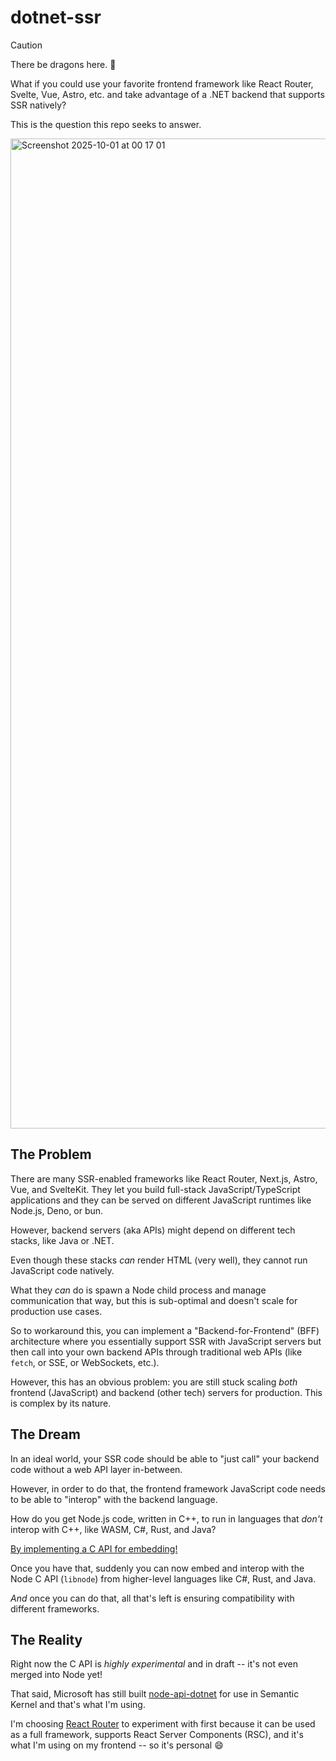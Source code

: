 # dotnet-ssr

> [!CAUTION]
> There be dragons here. :dragon:

What if you could use your favorite frontend framework like React Router, Svelte, Vue, Astro, etc. and take advantage of a .NET backend that supports SSR natively?

This is the question this repo seeks to answer.

<img width="3822" height="1584" alt="Screenshot 2025-10-01 at 00 17 01" src="https://github.com/user-attachments/assets/80defd95-0b02-4583-87d9-e153f902adc0" />


## The Problem

There are many SSR-enabled frameworks like React Router, Next.js, Astro, Vue, and SvelteKit. They let you build full-stack JavaScript/TypeScript applications and they can be served on different JavaScript runtimes like Node.js, Deno, or bun.

However, backend servers (aka APIs) might depend on different tech stacks, like Java or .NET.

Even though these stacks _can_ render HTML (very well), they cannot run JavaScript code natively.

What they _can_ do is spawn a Node child process and manage communication that way, but this is sub-optimal and doesn't scale for production use cases.

So to workaround this, you can implement a "Backend-for-Frontend" (BFF) architecture where you essentially support SSR with JavaScript servers but then call into your own backend APIs through traditional web APIs (like `fetch`, or SSE, or WebSockets, etc.).

However, this has an obvious problem: you are still stuck scaling _both_ frontend (JavaScript) and backend (other tech) servers for production. This is complex by its nature.

## The Dream

In an ideal world, your SSR code should be able to "just call" your backend code without a web API layer in-between.

However, in order to do that, the frontend framework JavaScript code needs to be able to "interop" with the backend language.

How do you get Node.js code, written in C++, to run in languages that _don't_ interop with C++, like WASM, C#, Rust, and Java?

[By implementing a C API for embedding!](https://github.com/nodejs/node/pull/54660)

Once you have that, suddenly you can now embed and interop with the Node C API (`libnode`) from higher-level languages like C#, Rust, and Java.

_And_ once you can do that, all that's left is ensuring compatibility with different frameworks.

## The Reality

Right now the C API is _highly experimental_ and in draft -- it's not even merged into Node yet!

That said, Microsoft has still built [node-api-dotnet](https://microsoft.github.io/node-api-dotnet/) for use in Semantic Kernel and that's what I'm using.

I'm choosing [React Router](https://reactrouter.com) to experiment with first because it can be used as a full framework, supports React Server Components (RSC), and it's what I'm using on my frontend -- so it's personal :smile:
